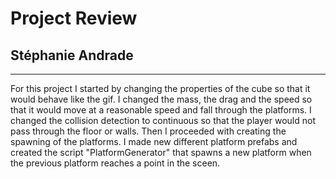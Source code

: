 # Project Review

## Stéphanie Andrade

---

<!-- Your review goes here -->
<!-- Explain why you did the things that way or any snippet that is word mentioning -->
<!-- If you had any issue and how you resolved them -->

For this project I started by changing the properties of the cube so that it would behave like the gif. I changed the mass, the drag and the speed so that it would move at a reasonable speed and fall through the platforms. I changed the collision detection to continuous so that the player would not pass through the floor or walls.
Then I proceeded with creating the spawning of the platforms. I made new different platform prefabs and created the script "PlatformGenerator" that spawns a new platform when the previous platform reaches a point in the sceen.
